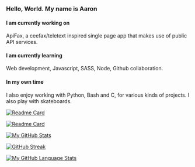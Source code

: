 ### Hello, World. My name is Aaron

#### I am currently working on
ApiFax, a ceefax/teletext inspired single page app that makes use of public API services.

#### I am currently learning
Web development, Javascript, SASS, Node, Github collaboration.

#### In my own time
I also enjoy working with Python, Bash and C, for various kinds of projects. I also play with skateboards.

<!-- jjaimealeman/wdb-get-good-with-git -->

[![Readme Card](https://github-readme-stats.vercel.app/api/pin/?username=jjaimealeman&repo=wdb-get-good-with-git&show_owner=true&theme=gruvbox)]()

[![Readme Card](https://github-readme-stats.vercel.app/api/pin/?username=aaron-watts&repo=apifax&theme=gruvbox)]()

[![My GitHub Stats](https://github-readme-stats.vercel.app/api/?username=aaron-watts&count_private=true&showicons=true&theme=gruvbox)]()

[![GitHub Streak](http://github-readme-streak-stats.herokuapp.com?user=aaron-watts&theme=gruvbox)](https://git.io/streak-stats)

[![My GitHub Language Stats](https://github-readme-stats.vercel.app/api/top-langs/?username=aaron-watts&langs_count=5&theme=gruvbox&layout=compact)]()


<!--
**aaron-watts/aaron-watts** is a ✨ _special_ ✨ repository because its `README.md` (this file) appears on your GitHub profile.

Here are some ideas to get you started:

- 🔭 I’m currently working on ...
- 🌱 I’m currently learning ...
- 👯 I’m looking to collaborate on ...
- 🤔 I’m looking for help with ...
- 💬 Ask me about ...
- 📫 How to reach me: ...
- 😄 Pronouns: ...
- ⚡ Fun fact: ...
-->
